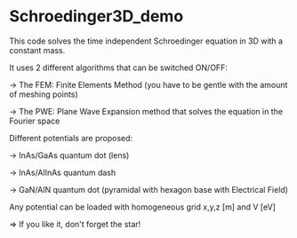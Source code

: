 # Schroedinger3D_demo

This code solves the time independent Schroedinger equation in 3D with a constant mass.

It uses 2 different algorithms that can be switched ON/OFF:

-> The FEM: Finite Elements Method (you have to be gentle with the amount of meshing points)

-> The PWE: Plane Wave Expansion method that solves the equation in the Fourier space

Different potentials are proposed:

-> InAs/GaAs quantum dot (lens)

-> InAs/AlInAs quantum dash

-> GaN/AlN quantum dot (pyramidal with hexagon base with Electrical Field)

Any potential can be loaded with homogeneous grid x,y,z [m] and V [eV]

=> If you like it, don't forget the star!
